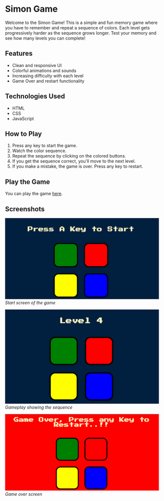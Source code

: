 # Simon Game

Welcome to the Simon Game! This is a simple and fun memory game where you have to remember and repeat a sequence of colors. Each level gets progressively harder as the sequence grows longer. Test your memory and see how many levels you can complete!

## Features
- Clean and responsive UI
- Colorful animations and sounds
- Increasing difficulty with each level
- Game Over and restart functionality

## Technologies Used
- HTML
- CSS
- JavaScript

## How to Play
1. Press any key to start the game.
2. Watch the color sequence.
3. Repeat the sequence by clicking on the colored buttons.
4. If you get the sequence correct, you'll move to the next level.
5. If you make a mistake, the game is over. Press any key to restart.

## Play the Game
You can play the game [here](https://niraj-kr-29.github.io/Simon-Game/).

## Screenshots
![Start Screen](images/start_screen.png)
*Start screen of the game*

![Game Play](images/game_play.png)
*Gameplay showing the sequence*

![Game Over](images/game_over.png)
*Game over screen*


